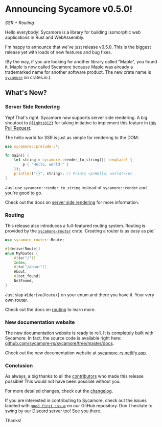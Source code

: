 # Announcing Sycamore v0.5.0!

_SSR + Routing_

Hello everybody! Sycamore is a library for building isomorphic web applications in Rust and
WebAssembly.

I'm happy to announce that we've just release v0.5.0. This is the biggest release yet with loads of
new features and bug fixes.

(By the way, if you are looking for another library called "Maple", you found it. Maple is now
called Sycamore because Maple was already a trademarked name for another software product. The new
crate name is [`sycamore`](https://crates.io/crates/sycamore) on crates.io.).

## What's New?

### Server Side Rendering

Yep! That's right. Sycamore now supports server side rendering. A big shoutout to
[`@lights0123`](https://github.com/lights0123) for taking initiative to implement this feature in
[this Pull Request](https://github.com/sycamore-rs/sycamore/pull/67).

The hello world for SSR is just as simple for rendering to the DOM:

```rust
use sycamore::prelude::*;

fn main() {
    let string = sycamore::render_to_string(|| template! {
        p { "Hello, world!" }
    });
    println!("{}", string); // Prints <p>Hello, world!</p>
}
```

Just use `sycamore::render_to_string` instead of `sycamore::render` and you're good to go.

Check out the docs on [server side rendering](https://sycamore-rs.netlify.app/docs/advanced/ssr) for
more information.

### Routing

This release also introduces a full-featured routing system. Routing is provided by the
[`sycamore-router`](https://crates.io/crates/sycamore-router) crate. Creating a router is as easy as
pie!

```rust
use sycamore_router::Route;

#[derive(Route)]
enum MyRoutes {
    #[to("/")]
    Index,
    #[to("/about")]
    About,
    #[not_found]
    NotFound,
}
```

Just slap `#[derive(Route)]` on your enum and there you have it. Your very own router.

Check out the docs on [routing](https://sycamore-rs.netlify.app/docs/advanced/routing) to learn
more.

### New documentation website

The new documentation website is ready to roll. It is completely built with Sycamore. In fact, the
source code is available right here:
[github.com/sycamore-rs/sycamore/tree/master/docs](https://github.com/sycamore-rs/sycamore/tree/master/docs).

Check out the new documentation website at
[sycamore-rs.netlify.app](https://sycamore-rs.netlify.app).

### Conclusion

As always, a big thanks to all the
[contributors](https://github.com/sycamore-rs/sycamore/graphs/contributors) who made this release
possible! This would not have been possible without you.

For more detailed changes, check out the
[changelog](https://github.com/sycamore-rs/sycamore/blob/master/CHANGELOG.md#-050-2021-07-06).

If you are interested in contributing to Sycamore, check out the issues labeled with
[`good first issue`](https://github.com/sycamore-rs/sycamore/issues?q=is%3Aissue+is%3Aopen+label%3A%22good+first+issue%22)
on our GitHub repository. Don't hesitate to swing by our
[Discord server](https://discord.gg/vDwFUmm6mU) too! See you there.

Thanks!
